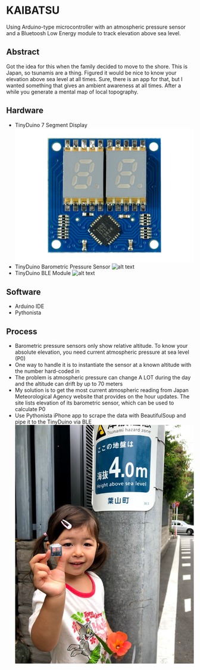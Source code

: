 # KAIBATSU
Using Arduino-type microcontroller with an atmospheric pressure sensor and a Bluetoosh Low Energy module to track elevation above sea level.

## Abstract
Got the idea for this when the family decided to move to the shore. This is Japan, so tsunamis are a thing. Figured it would be nice to know your elevation above sea level at all times. Sure, there is an app for that, but I wanted something that gives an ambient awareness at all times. After a while you generate a mental map of local topography.

## Hardware

* TinyDuino 7 Segment Display
![alt text](https://github.com/TinyCircuits/TinyCircuits-TinyShield-7Segment-ASD2421/raw/master/images/ASD2421-R-N-Tutorial-Image-01.png)
* TinyDuino Barometric Pressure Sensor 
![alt text](https://cdn.shopify.com/s/files/1/1125/2198/products/ASD2511-R-P-Product-Picture-01_1800x1800.png?v=1577128324)
* TinyDuino BLE Module
![alt text](https://github.com/TinyCircuits/TinyCircuits-TinyShield-BLE-ASD2116/raw/master/images/ASD2116-R-Tutorial-Image-01.png)

## Software

* Arduino IDE
* Pythonista

## Process

* Barometric pressure sensors only show relative altitude. To know your absolute elevation, you need current atmospheric pressure at sea level (P0)
* One way to handle it is to instantiate the sensor at a known altitude with the number hard-coded in
* The problem is atmospheric pressure can change A LOT during the day and the altitude can drift by up to 70 meters
* My solution is to get the most current atmospheric reading from Japan Meteorological Agency website that provides on the hour updates. The site lists elevation of its barometric sensor, which can be used to calculate P0
* Use Pythonista iPhone app to scrape the data with BeautifulSoup and pipe it to the TinyDuino via BLE
![alt text](https://github.com/pashakun/kaibatsu/blob/main/IMG_2611.jpg)
